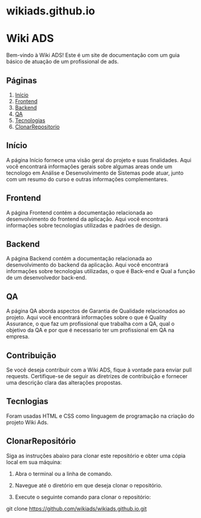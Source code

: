 # wikiads.github.io
# Wiki ADS

Bem-vindo à Wiki ADS! Este é um site de documentação com um guia básico de atuação de um profissional de ads.

## Páginas

1. [Início](#início)
2. [Frontend](#frontend)
3. [Backend](#backend)
4. [QA](#QA)
5. [Tecnologias](#Tecnologias)
6. [ClonarRepositorio](#ClonarRepositorio)

## Início

A página Início fornece uma visão geral do projeto e suas finalidades. Aqui você encontrará informações gerais sobre algumas areas onde um tecnologo em Análise e Desenvolvimento de Sistemas pode atuar, junto com um resumo do curso e outras informações complementares.

## Frontend

A página Frontend contém a documentação relacionada ao desenvolvimento do frontend da aplicação. Aqui você encontrará informações sobre tecnologias utilizadas e padrões de design.

## Backend

A página Backend contém a documentação relacionada ao desenvolvimento do backend da aplicação. Aqui você encontrará informações sobre tecnologias utilizadas, o que é Back-end e Qual a função de um desenvolvedor back-end.

## QA

A página QA aborda aspectos de Garantia de Qualidade relacionados ao projeto. Aqui você encontrará informações sobre o que é Quality Assurance, o que faz um profissional que trabalha com a QA, qual o objetivo da QA e por que é necessario ter um profissional em QA na empresa.

## Contribuição

Se você deseja contribuir com a Wiki ADS, fique à vontade para enviar pull requests. Certifique-se de seguir as diretrizes de contribuição e fornecer uma descrição clara das alterações propostas.

## Tecnlogias

Foram usadas HTML e CSS como linguagem de programação na criação do projeto Wiki Ads.

## ClonarRepositório

Siga as instruções abaixo para clonar este repositório e obter uma cópia local em sua máquina:

1. Abra o terminal ou a linha de comando.

2. Navegue até o diretório em que deseja clonar o repositório.

3. Execute o seguinte comando para clonar o repositório:

git clone https://github.com/wikiads/wikiads.github.io.git

